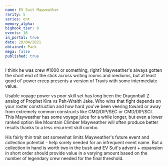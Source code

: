```yaml
---
name: EV Suit Mayweather
rarity: 5
series: ent
memory_alpha:
bigbook_tier: 8
events: 16
in_portal: true
date: 20/04/2021
obtained: Pack
mega: false
published: true
---
```


I think he was crew #1000 or something, right? Mayweather's always gotten the short end of the stick across writing rooms and mediums, but at least good ol' power creep presents a version of Travis with some intermediate value.

Usable voyage power vs poor skill set has long been the Dragonball Z analog of Prophet Kira vs Pah-Wraith Jake. Who wins that fight depends on your roster construction and how hard you've been veering toward or away from extremely common constructs like CMD/DIP/SEC or CMD/DIP/SCI. This Mayweather has some voyage juice for a while longer, but even a lower ranked option like Mountain Climber Mayweather will often produce better results thanks to a less recurrent skill combo.

His fairly thin trait set somewhat limits Mayweather's future event and collection potential - help sorely needed for an infrequent event name. But a collection in hand is worth two in the bush and EV Suit's advent + expansion in short order should provide value in a varying amount based on the number of legendary crew needed for the final threshold.
